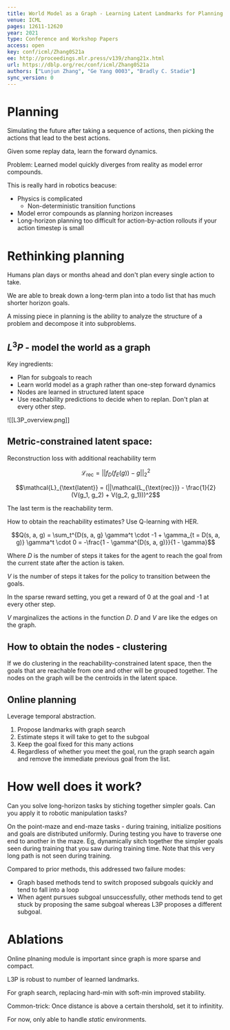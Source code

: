 ```yaml
---
title: World Model as a Graph - Learning Latent Landmarks for Planning.
venue: ICML
pages: 12611-12620
year: 2021
type: Conference and Workshop Papers
access: open
key: conf/icml/Zhang0S21a
ee: http://proceedings.mlr.press/v139/zhang21x.html
url: https://dblp.org/rec/conf/icml/Zhang0S21a
authors: ["Lunjun Zhang", "Ge Yang 0003", "Bradly C. Stadie"]
sync_version: 0
---
```


# Planning

Simulating the future after taking a sequence of actions, then picking the actions that lead to the best actions.

Given some replay data, learn the forward dynamics.

Problem: Learned model quickly diverges from reality as model error compounds.

This is really hard in robotics beacuse:
 - Physics is complicated
	 - Non-deterministic transition functions
 - Model error compounds as planning horizon increases
 - Long-horizon planning too difficult for action-by-action rollouts if your action timestep is small



# Rethinking planning

Humans plan days or months ahead and don't plan every single action to take.

We are able to break down a long-term plan into a todo list that has much shorter horizon goals.

A missing piece in planning is the ability to analyze the structure of a problem and decompose it into subproblems.

## $L^3P$ - model the world as a graph

Key ingredients:
 - Plan for subgoals to reach
 - Learn world model as a graph rather than one-step forward dynamics
 - Nodes are learned in structured latent space
 - Use reachability predictions to decide when to replan. Don't plan at every other step.


![[L3P_overview.png]]

## Metric-constrained latent space:

Reconstruction loss with additional reachability term

$$\mathcal{L_{\text{rec}}} = ||f_D(f_E(g)) - g||^2_2$$

$$\mathcal{L}_{\text{latent}} = (||\mathcal{L_{\text{rec}}} - \frac{1}{2}(V(g_1, g_2) + V(g_2, g_1)))^2$$

The last term is the reachability term.

How to obtain the reachability estimates? Use Q-learning with HER.

$$Q(s, a, g) = \sum_t^{D(s, a, g} \gamma^t \cdot -1 + \gamma_{t = D(s, a, g)} \gamma^t \cdot 0 = -\frac{1 - \gamma^{D(s, a, g)}}{1 - \gamma}$$

Where $D$ is the number of steps it takes for the agent to reach the goal from the current state after the action is taken.

$V$ is the number of steps it takes for the policy to transition between the goals.

In the sparse reward setting, you get a reward of 0 at the goal and -1 at every other step.

$V$ marginalizes the actions in the function $D$. $D$ and $V$ are like the edges on the graph.


## How to obtain the nodes - clustering

If we do clustering in the reachability-constrained latent space, then the goals that are reachable from one and other will be grouped together. The nodes on the graph will be the centroids in the latent space.

## Online planning

Leverage temporal abstraction.

1. Propose landmarks with graph search
2. Estimate steps it will take to get to the subgoal
3. Keep the goal fixed for this many actions
4. Regardless of whether you meet the goal, run the graph search again and remove the immediate previous goal from the list.

# How well does it work?

Can you solve long-horizon tasks by stiching together simpler goals. Can you apply it to robotic manipulation tasks?

On the point-maze and end-maze tasks - during training, initialize positions and goals are distributed uniformly. During testing you have to traverse one end to another in the maze. Eg, dynamically sitch together the simpler goals seen during training that you saw during training time. Note that this very long path is not seen during training.

Compared to prior methods, this addressed two failure modes:
 - Graph based methods tend to switch proposed subgoals quickly and tend to fall into a loop
 - When agent pursues subgoal unsuccessfully, other methods tend to get stuck by proposing the same subgoal whereas L3P proposes a different subgoal.


# Ablations

Online plnaning module is important since graph is more sparse and compact.

L3P is robust to number of learned landmarks.

For graph search, replacing hard-min with soft-min improved stability.

Common-trick: Once distance is above a certain thershold, set it to infinitity.

For now, only able to handle *static* environments.
